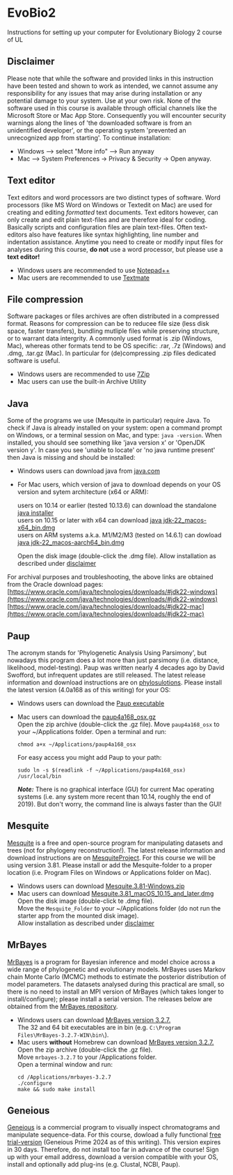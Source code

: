 # EvoBio2
Instructions for setting up your computer for Evolutionary Biology 2 course of UL

## Disclaimer
Please note that while the software and provided links in this instruction have been tested and shown to work as intended, we cannot assume any responsibility for any issues that may arise during installation or any potential damage to your system. Use at your own risk.
None of the software used in this course is available through official channels like the Microsoft Store or Mac App Store. Consequently you will encounter security warnings along the lines of 'the downloaded software is from an unidentified developer', or the operating system 'prevented an unrecognized app from starting'. To continue installation:
- Windows --> select "More info" --> Run anyway
- Mac --> System Preferences -> Privacy & Security -> Open anyway.

## Text editor
Text editors and word processors are two distinct types of software. Word processors (like MS Word on Windows or Textedit on Mac) are used for creating and editing _formatted_ text documents. Text editors however, can only create and edit plain text-files and are therefore ideal for coding. Basically scripts and configuration files are plain text-files. Often text-editors also have features like syntax highlighting, line number and indentation assistance. Anytime you need to create or modify input files for analyses during this course, **do not** use a word processor, but please use a __text editor!__
- Windows users are recommended to use [Notepad++](https://notepad-plus-plus.org/)
- Mac users are recommended to use [Textmate](https://macromates.com/)

## File compression
Software packages or files archives are often distributed in a compressed format. Reasons for compression can be to reducee file size (less disk space, faster transfers), bundling mutliple files while preserving structure, or to warrant data intergrity. A commonly used format is .zip (Windows, Mac), whereas other formats tend to be OS specific: .rar, .7z (Windows) and .dmg, .tar.gz (Mac). In particular for (de)compressing .zip files dedicated software is useful.
- Windows users are recommended to use [7Zip](https://7-zip.org/)
- Mac users can use the built-in Archive Utility

## Java
Some of the programs we use (Mesquite in particular) require Java. To check if Java is already installed on your system: open a command prompt on Windows, or a terminal session on Mac, and type: ```java -version```. When installed, you should see something like 'java version x' or 'OpenJDK version y'. In case you see 'unable to locate' or 'no java runtime present' then Java is missing and should be installed:  
- Windows users can download java from [java.com](https://www.java.com/en/)
- For Mac users, which version of java to download depends on your OS version and sytem architecture (x64 or ARM):

  users on 10.14 or earlier (tested 10.13.6) can download the standalone [java installer](https://www.java.com/en/download/)  
  users on 10.15 or later with x64 can download [java jdk-22_macos-x64_bin.dmg](https://download.oracle.com/java/22/latest/jdk-22_macos-x64_bin.dmg)  
  users on ARM systems a.k.a. M1/M2/M3 (tested on 14.6.1) can dowload [java jdk-22_macos-aarch64_bin.dmg](https://download.oracle.com/java/22/latest/jdk-22_macos-aarch64_bin.dmg)  
  
  Open the disk image (double-click the .dmg file). Allow installation as described under [disclaimer](#disclaimer)

For archival purposes and troubleshooting, the above links are obtained from the Oracle download pages:
[https://www.oracle.com/java/technologies/downloads/#jdk22-windows](https://www.oracle.com/java/technologies/downloads/#jdk22-windows)  
[https://www.oracle.com/java/technologies/downloads/#jdk22-mac](https://www.oracle.com/java/technologies/downloads/#jdk22-mac)  

## Paup
The acronym stands for 'Phylogenetic Analysis Using Parsimony', but nowadays this program does a lot more than just parsimony (i.e. distance, likelihood, model-testing). Paup was written nearly 4 decades ago by David Swofford, but infrequent updates are still released. The latest release information and download instructions are on [phylosulotions](https://phylosolutions.com/paup-test/). Please install the latest version (4.0a168 as of this writing) for your OS:
- Windows users can download the [Paup executable](https://phylosolutions.com/paup-test/paup4-setup.msi)
- Mac users can download the [paup4a168_osx.gz](https://phylosolutions.com/paup-test/paup4a168_osx.gz)  
  Open the zip archive (double-click the .gz file). Move ```paup4a168_osx``` to your ~/Applications folder. Open a terminal and run:
  <pre><code>chmod a+x ~/Applications/paup4a168_osx</code></pre>
  For easy access you might add Paup to your path:  
  <pre><code>sudo ln -s $(readlink -f ~/Applications/paup4a168_osx) /usr/local/bin</code></pre>

  ***Note:***  There is no graphical interface (GU) for current Mac operating systems (i.e. any system more recent than 10.14, roughly the end of 2019). But don't worry, the command line is always faster than the GUI!

## Mesquite
[Mesquite](https://www.mesquiteproject.org/home.html) is a free and open-source program for manipulating datasets and trees (not for phylogeny reconstruction!). The latest release information and download instructions are on [MesquiteProject](https://github.com/MesquiteProject/MesquiteCore/releases). For this course we will be using version 3.81. Please install or add the Mesquite-folder to a proper location (i.e. Program Files on Windows or Applications folder on Mac). 
- Windows users can download [Mesquite.3.81-Windows.zip](https://github.com/MesquiteProject/MesquiteCore/releases/download/v3.81-build955/Mesquite.3.81-Windows.zip)
- Mac users can download [Mesquite.3.81_macOS_10.15_and_later.dmg](https://github.com/MesquiteProject/MesquiteCore/releases/download/v3.81-build955/Mesquite.3.81_macOS_10.15_and_later.dmg)  
  Open the disk image (double-click te .dmg file).  
  Move the ```Mesquite_Folder``` to your ~/Applications folder (do not run the starter app from the mounted disk image).  
  Allow installation as described under [disclaimer](#disclaimer)  

## MrBayes
[MrBayes](https://nbisweden.github.io/MrBayes/index.html) is a program for Bayesian inference and model choice across a wide range of phylogenetic and evolutionary models. MrBayes uses Markov chain Monte Carlo (MCMC) methods to estimate the posterior distribution of model parameters. The datasets analysed during this practical are small, so there is no need to install an MPI version of MrBayes (which takes longer to install/configure); please install a serial version. The releases below are obtained from the [MrBayes repository](https://github.com/NBISweden/MrBayes/releases).
- Windows users can download [MrBayes version 3.2.7.](https://github.com/NBISweden/MrBayes/releases/download/v3.2.7/MrBayes-3.2.7-WIN.zip)  
The 32 and 64 bit executables are in bin (e.g. ```C:\Program Files\MrBayes-3.2.7-WIN\bin\```).
- Mac users **without** Homebrew can download [MrBayes version 3.2.7.](https://github.com/NBISweden/MrBayes/releases/download/v3.2.7/mrbayes-3.2.7.tar.gz)  
  Open the zip archive (double-click the .gz file).  
  Move ```mrbayes-3.2.7``` to your /Applications folder.  
  Open a terminal window and run:  
  <pre><code>cd /Applications/mrbayes-3.2.7
  ./configure
  make && sudo make install
  </code></pre>

## Geneious
[Geneious](https://www.geneious.com/features/prime) is a commercial program to visually inspect chromatograms and manipulate sequence-data. For this course, dowload a fully functional [free trial-version](https://www.geneious.com/free-trial) (Geneious Prime 2024 as of this writing). This version expires in 30 days. Therefore, do not install too far in advance of the course! Sign up with your email address, download a version compatible with your OS, install and optionally add plug-ins (e.g. Clustal, NCBI, Paup).

